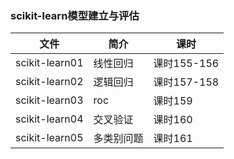 ### scikit-learn模型建立与评估

|文件|简介|课时|
|---|---|---|
|scikit-learn01|线性回归|课时155-156|
|scikit-learn02|逻辑回归|课时157-158|
|scikit-learn03|roc|课时159|
|scikit-learn04|交叉验证|课时160|
|scikit-learn05|多类别问题|课时161|
